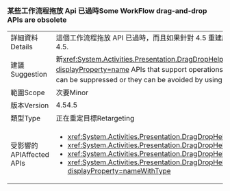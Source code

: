 ### <a name="some-workflow-drag-and-drop-apis-are-obsolete"></a><span data-ttu-id="c0cd4-101">某些工作流程拖放 Api 已過時</span><span class="sxs-lookup"><span data-stu-id="c0cd4-101">Some WorkFlow drag-and-drop APIs are obsolete</span></span>

|   |   |
|---|---|
|<span data-ttu-id="c0cd4-102">詳細資料</span><span class="sxs-lookup"><span data-stu-id="c0cd4-102">Details</span></span>|<span data-ttu-id="c0cd4-103">這個工作流程拖放 API 已過時，而且如果針對 4.5 重建應用程式時，會產生編譯器警告。</span><span class="sxs-lookup"><span data-stu-id="c0cd4-103">This WorkFlow drag-and-drop API is obsolete and will cause compiler warnings if the app is rebuilt against 4.5.</span></span>|
|<span data-ttu-id="c0cd4-104">建議</span><span class="sxs-lookup"><span data-stu-id="c0cd4-104">Suggestion</span></span>|<span data-ttu-id="c0cd4-105">新<xref:System.Activities.Presentation.DragDropHelper?displayProperty=name>應該改為使用 Api，可支援使用多個物件的作業。</span><span class="sxs-lookup"><span data-stu-id="c0cd4-105">New <xref:System.Activities.Presentation.DragDropHelper?displayProperty=name> APIs that support operations with multiple objects should be used instead.</span></span> <span data-ttu-id="c0cd4-106">或者，您也可以隱藏建置警告，或使用舊版編譯器以避免出現警告。</span><span class="sxs-lookup"><span data-stu-id="c0cd4-106">Alternatively, the build warnings can be suppressed or they can be avoided by using an older compiler.</span></span> <span data-ttu-id="c0cd4-107">這些 API 仍受到支援。</span><span class="sxs-lookup"><span data-stu-id="c0cd4-107">The APIs are still supported.</span></span>|
|<span data-ttu-id="c0cd4-108">範圍</span><span class="sxs-lookup"><span data-stu-id="c0cd4-108">Scope</span></span>|<span data-ttu-id="c0cd4-109">次要</span><span class="sxs-lookup"><span data-stu-id="c0cd4-109">Minor</span></span>|
|<span data-ttu-id="c0cd4-110">版本</span><span class="sxs-lookup"><span data-stu-id="c0cd4-110">Version</span></span>|<span data-ttu-id="c0cd4-111">4.5</span><span class="sxs-lookup"><span data-stu-id="c0cd4-111">4.5</span></span>|
|<span data-ttu-id="c0cd4-112">類型</span><span class="sxs-lookup"><span data-stu-id="c0cd4-112">Type</span></span>|<span data-ttu-id="c0cd4-113">正在重定目標</span><span class="sxs-lookup"><span data-stu-id="c0cd4-113">Retargeting</span></span>|
|<span data-ttu-id="c0cd4-114">受影響的 API</span><span class="sxs-lookup"><span data-stu-id="c0cd4-114">Affected APIs</span></span>|<ul><li><xref:System.Activities.Presentation.DragDropHelper.DoDragMove(System.Activities.Presentation.WorkflowViewElement,System.Windows.Point)?displayProperty=nameWithType></li><li><xref:System.Activities.Presentation.DragDropHelper.GetCompositeView(System.Windows.DragEventArgs)?displayProperty=nameWithType></li><li><xref:System.Activities.Presentation.DragDropHelper.GetDraggedModelItem(System.Windows.DragEventArgs)?displayProperty=nameWithType></li><li><xref:System.Activities.Presentation.DragDropHelper.GetDroppedObject(System.Windows.DependencyObject,System.Windows.DragEventArgs,System.Activities.Presentation.EditingContext)?displayProperty=nameWithType></li></ul>|

